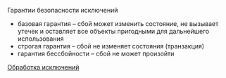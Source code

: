 Гарантии безопасности исключений 
- базовая гарантия 
  – сбой может изменить состояние, не вызывает утечек и оставляет все объекты пригодными для дальнейшего использования 
- строгая гарантия 
  – сбой не изменяет состояния (транзакция)
- гарантия бессбойности 
  – сбой не может произойти

[Обработка исключений](исключения,%20обработка)